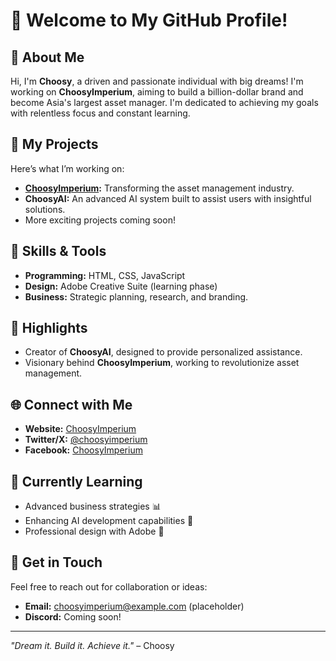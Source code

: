 # 👋 Welcome to My GitHub Profile!

## 🚀 About Me
Hi, I'm **Choosy**, a driven and passionate individual with big dreams! I'm working on **ChoosyImperium**, aiming to build a billion-dollar brand and become Asia's largest asset manager. I'm dedicated to achieving my goals with relentless focus and constant learning.

## 💼 My Projects
Here’s what I’m working on:
- **[ChoosyImperium](https://choosyimperium.blogspot.com/):** Transforming the asset management industry.
- **ChoosyAI:** An advanced AI system built to assist users with insightful solutions.
- More exciting projects coming soon!

## 🌟 Skills & Tools
- **Programming:** HTML, CSS, JavaScript
- **Design:** Adobe Creative Suite (learning phase)
- **Business:** Strategic planning, research, and branding.

## 📌 Highlights
- Creator of **ChoosyAI**, designed to provide personalized assistance.
- Visionary behind **ChoosyImperium**, working to revolutionize asset management.

## 🌐 Connect with Me
- **Website:** [ChoosyImperium](https://choosyimperium.blogspot.com/)
- **Twitter/X:** [@choosyimperium](https://x.com/choosyimperium)
- **Facebook:** [ChoosyImperium](https://www.facebook.com/profile.php?id=61561246640371)

## 🌱 Currently Learning
- Advanced business strategies 📊
- Enhancing AI development capabilities 🤖
- Professional design with Adobe 🎨

## 📧 Get in Touch
Feel free to reach out for collaboration or ideas:
- **Email:** choosyimperium@example.com (placeholder)
- **Discord:** Coming soon!

---

_"Dream it. Build it. Achieve it."_ – Choosy
